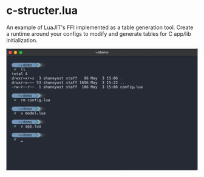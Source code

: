 # c-structer.lua

An example of LuaJIT's FFI implemented as a table generation tool. Create a 
runtime around your configs to modify and generate tables for C app/lib 
initialization.

<p align="center">
  <img src=".media/output.gif" width="800"/>
</p>
